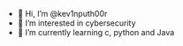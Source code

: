 - 👋 Hi, I’m @kev1nputh00r
- 👀 I’m interested in cybersecurity
- 🌱 I’m currently learning c, python and Java

<!---
kev1nputh00r/kev1nputh00r is a ✨ special ✨ repository because its `README.md` (this file) appears on your GitHub profile.
You can click the Preview link to take a look at your changes.
--->
